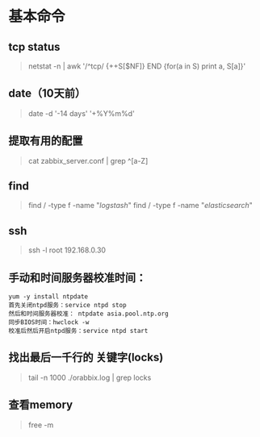 # 基本命令





## tcp status
> netstat -n | awk '/^tcp/ {++S[$NF]} END {for(a in S) print a, S[a]}'


## date（10天前）
> date -d '-14 days' '+%Y%m%d'

## 提取有用的配置
> cat zabbix_server.conf | grep ^[a-Z]


## find
> find / -type f -name "*logstash*"
> find / -type f -name "*elasticsearch*"


## ssh
> ssh -l root 192.168.0.30

## 手动和时间服务器校准时间：

```
yum -y install ntpdate
首先关闭ntpd服务：service ntpd stop
然后和时间服务器校准： ntpdate asia.pool.ntp.org
同步BIOS时间：hwclock -w
校准后然后开启ntpd服务：service ntpd start

```

## 找出最后一千行的 关键字(locks)
> tail -n 1000 ./orabbix.log | grep locks



## 查看memory
> free -m